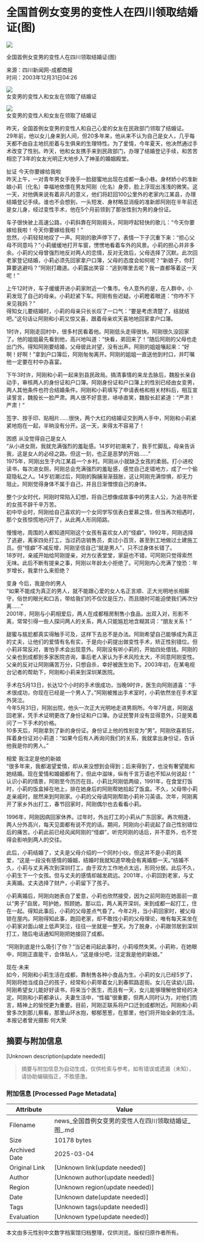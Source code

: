 # 全国首例女变男的变性人在四川领取结婚证(图)

![](//beacon.sina.com.cn/a.gif?noScript)

全国首例女变男的变性人在四川领取结婚证(图)

来源：四川新闻网-成都商报  
时间：2003年12月31日04:26  

![](http://image2.sina.com.cn/dy/s/2003-12-31/1072815876_u5ay1V.jpg)  
女变男的变性人和女友在领取了结婚证

![](http://image2.sina.com.cn/dy/s/2003-12-31/1072815876_v5ay1V.jpg)  
女变男的变性人和女友在领取了结婚证

昨天，全国首例女变男的变性人和自己心爱的女友在民政部门领取了结婚证。  
29年前，他以女儿身来到人间，但20多年来，他从来不认为自己是女人，几乎每天都不由自主地抗拒着与生俱来的生理特性。为了爱情，今年夏天，他决然通过手术改变了性别。昨天，他和女友携手来到民政部门，办理了结婚登记手续，和苦苦相恋了3年的女友光明正大地步入了神圣的婚姻殿堂。

扯证 今天你要嫁给我啦  
昨天上午，一对青年男女手挽手一脸甜蜜地出现在成都一条小巷。身材娇小的准新娘小莉（化名）幸福地依偎在男友阿刚（化名）身旁，脸上浮现出浅浅的微笑。这一天，对他俩来说有着非凡的意义，他们将赶回100公里外的老家内江某县，办理结婚登记手续。谁也不会想到，一头短发、身材略显消瘦的准新郎阿刚在半年前还是女儿身，经过变性手术，他在5个月前领到了那张性别为男的身份证。

车子很快驶上高速公路，小莉斜靠在阿刚肩头，阿刚哼起轻快的歌儿：“今天你要嫁给我啦！今天你要嫁给我啦！”  
忽然，小莉轻轻地叹了一声。阿刚的歌声停下了，表情一下子沉重下来：“担心父母不同意吗？”小莉缓缓地打开车窗，愣愣地看着车外的风景。小莉的担心并非多余。小莉的父母曾强烈地反对两人的恋情，反对无效后，父母选择了沉默。此次回老家登记结婚，小莉必须先回家拿户口簿，父母的态度会如何呢？“新娘子，你打算要逃避吗？”阿刚打趣道。小莉露出笑容：“逃到哪里去呢？我一直都等着这一天呢！”

上午12时许，车子缓缓开进小莉家附近一个集市。令人意外的是，在人群中，小莉发现了自己的母亲。小莉赶紧下车。阿刚有些迟疑。小莉瞪着眼道：“你咋不下来见我妈？”  
得知女儿要结婚时，小莉的母亲只长长叹了一口气：“要是考虑清楚了，结就结吧。”这句话让阿刚和小莉又惊又喜，跟着母亲欢天喜地地回家拿户口簿。

1时许，阿刚走回村中，很多村民看着他。阿刚低头走得很快。阿刚很久没回家了。他的姐姐最先看到他，高兴地叫道：“快看，弟回来了！”随后阿刚的父母也走出门外。得知阿刚要结婚，父母彼此对望，没有出声。阿刚的姐姐嚷起来：“好啊！好啊！”拿到户口簿后，阿刚匆匆离开。阿刚的姐姐一直送他到村口，并叮嘱他一定要在村中办喜宴。

下午3时许，阿刚和小莉一起来到县民政局。搞清事情的来龙去脉后，魏股长亲自动手，审核两人的身份证和户口簿。阿刚身份证和户口簿上的性别已经由女变男，两人其他条件也符合结婚条件。阿刚和小莉填写了申请表格和相关材料后，相互宣读誓言，魏股长一脸严肃。两人很不好意思，哧哧直笑，魏股长赶紧道：“严肃！严肃！”

签字、按手印、贴相片……很快，两个大红的结婚证交到两人手中，阿刚和小莉紧紧地抱在一起，半晌没有分开。这一天，来得太不容易了！

困惑 从没觉得自己是女人  
“从小进女厕，我就充满强烈的羞耻感。14岁时初潮来了，我手忙脚乱，母亲告诉我，这是女人的必经之路。但这一刻，也正是恶梦的开始……”  
1975年，阿刚出生于内江某县一个乡村。阿刚从小就缺乏女孩的柔弱。打小进校读书，每次进女厕，阿刚总会充满强烈的羞耻感，感觉自己走错地方，成了一个偷窥隐私之人。14岁初潮过后，阿刚的胸脯渐渐鼓胀，这让阿刚充满惊惧，却无力阻止。阿刚觉得身体不属于自己，并且日渐憎恨自己的身体。

整个少女时代，阿刚时常陷入幻想，将自己想像成故事中的男主人公，为追寻所爱的女孩不辞千辛万苦。  
初中毕业时，阿刚给自己喜欢的一个女同学写信表白爱慕之情，但当再次相遇时，那个女孩惊慌地闪开了，从此两人形同陌路。

慢慢地，周围的人都知道阿刚这个女孩有喜欢女人的“怪癖”。1992年，阿刚选择了逃避，离家四处打工，当过药店销售员，卖过小百货，甚至到工地做过土建施工员。但“怪癖”不减反增，阿刚坚信自己“就是男人”，只不过身体长错了。  
18岁时，亲戚开始给阿刚提亲，对方仪表堂堂，家庭也不错，可阿刚只觉得索然无味。此后不断有提亲之事，阿刚以年龄太小拒绝了。可阿刚内心充满了惶恐：年岁增长，我拿什么来拒绝？

变身 今后，我是你的男人  
“如果不能成为真正的男人，就不能跟心爱的女人名正言顺、正大光明地长相厮守，俗世的眼光和口舌，带给我们的不仅仅是压力，而且随时可能迫使我们再次分离……”  
2001年，阿刚与小莉相爱后，两人在成都租房制售小食品，出双入对，形影不离，常常引得一些人探问两人的关系，两人只能尴尬地含糊其词：“朋友关系！”

甜蜜与尴尬都真实得触手可及，这样下去总不是办法。阿刚希望自己能够成为真正的丈夫，让他们的爱情有名有实，于是向小莉提出做变性手术，矫正性别错位。但小莉非常反对，害怕手术会出现意外。阿刚没有听小莉的，开始四处借钱。阿刚的父亲也到成都到多家医院咨询，事后老人家认为手术风险太大，不同意阿刚变性。父亲的反对让阿刚痛苦万分，只想自杀，幸好被医生劝下。2003年初，在某电视台记者的帮助下，阿刚和小莉来到深圳某医院。

手术在5月13日，长达12个小时的手术很成功，当晚9时许，医生向阿刚道喜：“手术很成功，你现在已经是一个男人了。”阿刚被推出手术室时，小莉依然坐在手术室外哭泣。  
今年5月31日，阿刚出院，他头一次正大光明地走进男厕所。今年7月底，阿刚返回老家，凭手术证明更改了身份证和户口簿。办证民警并没有显得意外，只是笑着问了一下手术的价格。  
10多天后，阿刚拿到了新的身份证。身份证上他的性别变为“男”。阿刚欣喜若狂，挥着身份证对小莉道：“如果今后有人再询问我们的关系，我就拿出身份证，告诉他我是你的男人。”

相爱 我注定是他的新娘  
“很多年来，我都渴望爱情，却从来没想到会得到；后来得到了，也没有奢望能和她结婚。现在爱情和婚姻都有了，但此中滋味，纵有千言万语也不知从何说起！”  
认识小莉的情景，阿刚至今历历在目。小莉比阿刚低两级，1991年，在食堂打饭时，小莉的饭盒掉在地上，排在她身后的阿刚帮她拾起了饭盒。不久，父母带小莉走亲戚时，居然来到阿刚家。小莉的父母请阿刚帮助小莉补习英语。次年，阿刚离开了家乡外出打工，春节回家时，阿刚偶尔也去看看小莉。

1996年，阿刚因病回家休养。过年时，外出打工的小莉从广东回家。再次相逢，两人分外高兴，每天见面都有说不完的话。期间，阿刚向小莉说起了自己性别错位后的痛苦。小莉此前已经风闻阿刚的“怪癖”，听完阿刚的话后，并不意外，也不觉得会影响到两人的交往。

此后，小莉结婚了，丈夫是父母介绍的一个同村小伙，但这并不是小莉的真爱，“这是一段没有感情的婚姻，结婚时我就知道早晚会有离婚那一天。”结婚不久，小莉与丈夫再次到深圳打工，由于双方工作地点太远，形同分居。此后不久，小莉生下一个女孩。但与丈夫的感情却越发疏远。2001年，小莉回到老家，与丈夫离婚。丈夫选择了财产，小莉留下了孩子。

小莉离婚后，阿刚向她表白了爱意，小莉也欣然接受，因为之前阿刚在她面前一直以“男子”自居，呵护她，照顾她。那以后，两人离开深圳，来到成都一起打工，住在一起。得知此事后，小莉的父母差点气昏了。今年2月，当小莉回家时，被父母锁在屋内。阿刚得知此事，跑回老家，却不敢找小莉的父母理论，唯有每天呆坐在小莉家对面山坡上低声哭泣，往往一坐就是一整天。为了脱身，小莉跟邻居到深圳打工，随后电话通知阿刚把她接回了成都。

“阿刚到底是什么吸引了你？”当记者问起此事时，小莉哑然失笑。小莉称，在她眼中，阿刚正直能干，会体贴人，“这是缘分吧，注定我是他的新娘。”

现在·未来  
如今，阿刚和小莉生活在成都，靠制售各种小食品为生。小莉的女儿已经5岁了，阿刚将她当成自己的孩子，经常和小莉带着女儿到春熙路逛街。女儿在读幼儿园，阿刚希望女儿能好好读书，将来当个医生，而且有一天，女儿能够理解他曾经的决定。阿刚和小莉都承认，夫妻生活中，“性福”很重要，但两人同时认为，对他们而言，精神上的愉悦更为重要。目前，阿刚正联系将户口迁到成都附近。阿刚和小莉曾多次到那儿察看，那里山环水抱，郁郁葱葱，在那里，他们将开始全新的生活。本报记者曾光摄影 何大荣
<!-- tcd_original_link http://news.sina.com.cn/s/2003-12-31/04261468777s.shtml -->


## 摘要与附加信息

<!-- tcd_abstract -->
[Unknown description(update needed)]
<!-- tcd_abstract_end -->

> 摘要与附加信息为自动生成，仅供检索与参考。如有错误或遗漏（未知），请协助编辑指正，不胜感激。

### 附加信息 [Processed Page Metadata]

| Attribute       | Value                                  |
|-----------------|----------------------------------------|
| Filename        | news_全国首例女变男的变性人在四川领取结婚证_图_.md                             |
| Size            | 10178 bytes                           |
| Archived Date   | 2025-03-04                             |
| Original Link   | [Unknown link(update needed)]                       |
| Author          | [Unknown author(update needed)]                               |
| Region          | [Unknown region(update needed)]                               |
| Date            | [Unknown date(update needed)]                                 |
| Tags            | [Unknown tags(update needed)]                                 |
| Evaluation            | [Unknown type(update needed)]                                 |
<!-- tcd_table_end -->

本文由多元性别中文数字档案馆归档整理，仅供浏览。版权归原作者所有。
